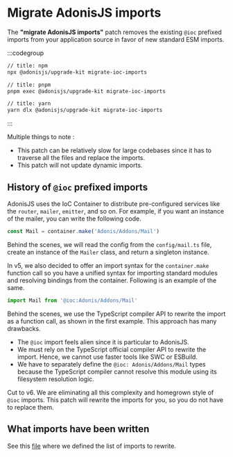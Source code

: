 # Migrate AdonisJS imports

The **"migrate AdonisJS imports"** patch removes the existing `@ioc` prefixed imports from your application source in favor of new standard ESM imports.

:::codegroup

```sh
// title: npm
npx @adonisjs/upgrade-kit migrate-ioc-imports
```

```sh
// title: pnpm
pnpm exec @adonisjs/upgrade-kit migrate-ioc-imports
```

```sh
// title: yarn
yarn dlx @adonisjs/upgrade-kit migrate-ioc-imports
```

:::

Multiple things to note :

- This patch can be relatively slow for large codebases since it has to traverse all the files and replace the imports.
- This patch will not update dynamic imports.

## History of `@ioc` prefixed imports

AdonisJS uses the IoC Container to distribute pre-configured services like the `router`, `mailer`, `emitter`, and so on. For example, if you want an instance of the mailer, you can write the following code.

```ts
const Mail = container.make('Adonis/Addons/Mail')
```

Behind the scenes, we will read the config from the `config/mail.ts` file, create an instance of the `Mailer` class, and return a singleton instance.

In v5, we also decided to offer an import syntax for the `container.make` function call so you have a unified syntax for importing standard modules and resolving bindings from the container. Following is an example of the same.

```ts
import Mail from '@ioc:Adonis/Addons/Mail'
```

Behind the scenes, we use the TypeScript compiler API to rewrite the import as a function call, as shown in the first example. This approach has many drawbacks.

- The `@ioc` import feels alien since it is particular to AdonisJS.
- We must rely on the TypeScript official compiler API to rewrite the import. Hence, we cannot use faster tools like SWC or ESBuild.
- We have to separately define the `@ioc: Adonis/Addons/Mail` types because the TypeScript compiler cannot resolve this module using its filesystem resolution logic.

Cut to v6. We are eliminating all this complexity and homegrown style of `@ioc` imports. This patch will rewrite the imports for you, so you do not have to replace them.

## What imports have been written

See this [file](https://github.com/adonisjs/upgrade-kit/blob/main/src/rewrite_maps.ts#L0-L1) where we defined the list of imports to rewrite.
